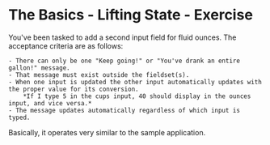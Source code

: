 # The Basics - Lifting State - Exercise

You've been tasked to add a second input field for fluid ounces. The acceptance criteria are as follows:

    - There can only be one "Keep going!" or "You've drank an entire gallon!" message.
    - That message must exist outside the fieldset(s).
    - When one input is updated the other input automatically updates with the proper value for its conversion.
        *If I type 5 in the cups input, 40 should display in the ounces input, and vice versa.*
    - The message updates automatically regardless of which input is typed.

Basically, it operates very similar to the sample application.